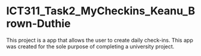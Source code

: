 # ICT311_Task2_MyCheckins_Keanu_Brown-Duthie
This project is a app that allows the user to create daily check-ins. This app was created for the sole purpose of completing a university project.
